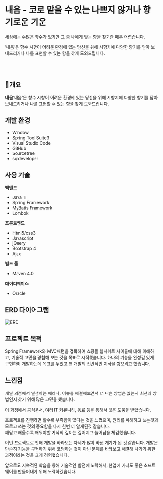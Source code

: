 
# 내음 - 코로 맡을 수 있는 나쁘지 않거나 향기로운 기운

세상에는 수많은 향수가 있지만
그 중 나에게 맞는 향을 찾기란 매우 어렵습니다.

‘내음’은 향수 시향이 어려운 환경에 있는 당신을 위해
시향지에 다양한 향기를 담아 보내드리거나
나를 표현할 수 있는 향을 찾게 도와드립니다.

<br><br>

## 📃개요
**내음**‘내음’은 향수 시향이 어려운 환경에 있는 당신을 위해
시향지에 다양한 향기를 담아 보내드리거나
나를 표현할 수 있는 향을 찾게 도와드립니다.<br> 


## 개발 환경
 - Window
 - Spring Tool Suite3 
 - Visual Studio Code
 - GitHub
 - Sourcetree
 - sqldeveloper

## 사용 기술 

**백엔드**
  - Java 11
  - Spring Framework
  - MyBatis Framework
  - Lombok
    
**프론트엔드**
 -   Html5/css3
 -   Javascript
 -   jQuery
 -   Bootstrap 4
 -   Ajax
 
**빌드 툴**
 - Maven 4.0

**데이터베이스**
 - Oracle

## ERD 다이어그램
![ERD](https://1drv.ms/i/s!AtfESIGEF9AZgb9meR5aiQlFu9zIew?e=OKArXa)

## 프로젝트 목적
Spring Framework와 MVC패턴을 접목하여 쇼핑몰 웹사이트 사이클에 대해 이해하고, 기술적 고민을 경험해 보는 것을 목표로 시작했습니다.
하나의 기능을 완성감 있게 구현하며 개발하는데 목표를 두었고 웹 개발의 전반적인 지식을 쌓으려고 했습니다.

## 느낀점
개발 과정에서 발생하는 에러나, 이슈를 해결해보면서 더 나은 방법은 없는지 최선의 방법인지 찾기 위해 많은 고민을 했습니다.

이 과정에서 공식문서, 여러 IT 커뮤니티, 동료 등을 통해서 많은 도움을 받았습니다.

프로젝트를 진행하면 할수록 부족함이 많다는 것을 느꼈으며, 원리를 이해하고 쓰는것과 모르고 쓰는 것의 중요함을 다시 한번 더 알게된것 같습니다.<br>
깨닫고 배울수록 배워야할 지식의 깊이는 깊어지고 늘어남을 체감했습니다.

이번 프로젝트로 인해 개발을 바라보는 자세가 많이 바뀐 계기가 된 것 같습니다.
개발은 단순히 기능을 구현하기 위해 코딩하는 것이 아닌 문제를 바라보고 해결해 나가기 위한 과정이라는 것을 크게 경험했습니다.

앞으로도 지속적인 학습을 통해 기술적인 발전에 노력해서, 현업에 가서도 좋은 소프트웨어를 만들어내기 위해 노력하겠습니다.
